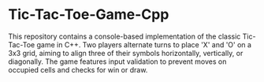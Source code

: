 # Tic-Tac-Toe-Game-Cpp
This repository contains a console-based implementation of the classic Tic-Tac-Toe game in C++. Two players alternate turns to place 'X' and 'O' on a 3x3 grid, aiming to align three of their symbols horizontally, vertically, or diagonally. The game features input validation to prevent moves on occupied cells and checks for win or draw.
